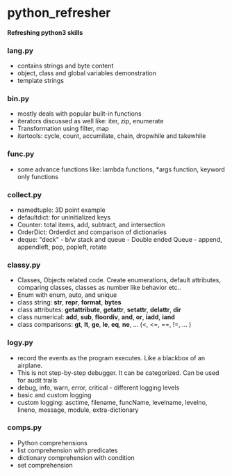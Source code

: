# python_refresher
#### Refreshing python3 skills

### lang.py
- contains strings and byte content
- object, class and global variables demonstration
- template strings

### bin.py
- mostly deals with popular built-in functions
- iterators discussed as well like: iter, zip, enumerate
- Transformation using filter, map
- itertools: cycle, count, accumilate, chain, dropwhile and takewhile

### func.py
- some advance functions like: lambda functions, *args function, keyword only functions

### collect.py
- namedtuple: 3D point example
- defaultdict: for uninitialized keys
- Counter: total items, add, subtract, and intersection
- OrderDict: Orderdict and comparison of dictionaries
- deque: "deck" - b/w stack and queue - Double ended Queue - append, appendleft, pop, popleft, rotate

### classy.py
- Classes, Objects related code. Create enumerations, default attributes, comparing classes, classes as number like behavior etc.. 
- Enum with enum, auto, and unique
- class string: __str__, __repr__, __format__, __bytes__
- class attributes: __getattribute__, __getattr__, __setattr__, __delattr__, __dir__
- class numerical: __add__, __sub__, __floordiv__, __and__, __or__, __iadd__, __iand__
- class comparisons: __gt__, __lt__, __ge__, __le__, __eq__, __ne__, ... (<, <=, ==, !=, ... )

### logy.py
- record the events as the program executes. Like a blackbox of an airplane.
- This is not step-by-step debugger. It can be categorized. Can be used for audit trails
- debug, info, warn, error, critical - different logging levels
- basic and custom logging
- custom logging: asctime, filename, funcName, levelname, levelno, lineno, message, module, extra-dictionary

### comps.py
- Python comprehensions
- list comprehension with predicates
- dictionary comprehension with condition
- set comprehension